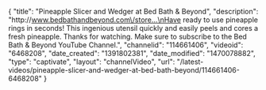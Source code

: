 {
    "title": "Pineapple Slicer and Wedger at Bed Bath & Beyond",
    "description": "http:\/\/www.bedbathandbeyond.com\/store...\nHave ready to use pineapple rings in seconds! This ingenious utensil quickly and easily peels and cores a fresh pineapple. Thanks for watching. Make sure to subscribe to the Bed Bath & Beyond YouTube Channel.",
    "channelid": "114661406",
    "videoid": "6468208",
    "date_created": "1391802381",
    "date_modified": "1470078882",
    "type": "captivate",
    "layout": "channelVideo",
    "url": "\/latest-videos\/pineapple-slicer-and-wedger-at-bed-bath-beyond\/114661406-6468208"
}